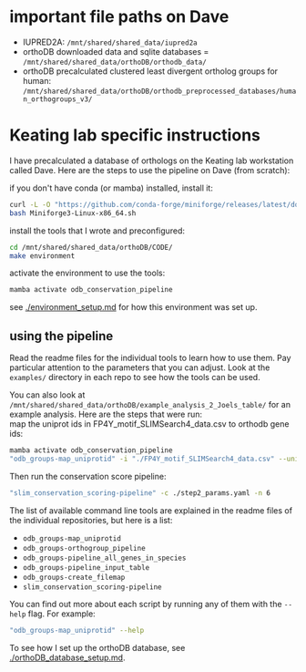 
# important file paths on Dave
- IUPRED2A: `/mnt/shared/shared_data/iupred2a`
- orthoDB downloaded data and sqlite databases = `/mnt/shared/shared_data/orthoDB/orthodb_data/`
- orthoDB precalculated clustered least divergent ortholog groups for human: `/mnt/shared/shared_data/orthoDB/orthodb_preprocessed_databases/human_orthogroups_v3/`

# Keating lab specific instructions
I have precalculated a database of orthologs on the Keating lab workstation called Dave. Here are the steps to use the pipeline on Dave (from scratch):


if you don't have conda (or mamba) installed, install it:
```bash
curl -L -O "https://github.com/conda-forge/miniforge/releases/latest/download/Miniforge3-Linux-x86_64.sh"
bash Miniforge3-Linux-x86_64.sh
```

install the tools that I wrote and preconfigured:
```bash
cd /mnt/shared/shared_data/orthoDB/CODE/
make environment
```

activate the environment to use the tools:
```bash
mamba activate odb_conservation_pipeline
```

see [./environment_setup.md](./environment_setup.md) for how this environment was set up.


## using the pipeline

Read the readme files for the individual tools to learn how to use them. Pay particular attention to the parameters that you can adjust. Look at the `examples/` directory in each repo to see how the tools can be used.

You can also look at `/mnt/shared/shared_data/orthoDB/example_analysis_2_Joels_table/` for an example analysis. Here are the steps that were run:<br>
map the uniprot ids in FP4Y_motif_SLIMSearch4_data.csv to orthodb gene ids:
```bash
mamba activate odb_conservation_pipeline
"odb_groups-map_uniprotid" -i "./FP4Y_motif_SLIMSearch4_data.csv" --uni_column "ProteinAcc"
```
Then run the conservation score pipeline:
```bash
"slim_conservation_scoring-pipeline" -c ./step2_params.yaml -n 6
```

The list of available command line tools are explained in the readme files of the individual repositories, but here is a list:
- `odb_groups-map_uniprotid`
- `odb_groups-orthogroup_pipeline`
- `odb_groups-pipeline_all_genes_in_species`
- `odb_groups-pipeline_input_table`
- `odb_groups-create_filemap`
- `slim_conservation_scoring-pipeline`

You can find out more about each script by running any of them with the `--help` flag. For example:
```bash
"odb_groups-map_uniprotid" --help
```

To see how I set up the orthoDB database, see [./orthoDB_database_setup.md](./orthoDB_database_setup.md).

